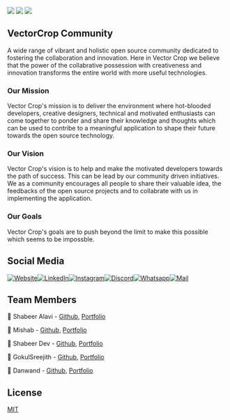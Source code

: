 [![](https://img.shields.io/github/stars/VectorCropCommunity)](#)
[![](https://img.shields.io/github/followers/VectorCropCommunity.svg?style=social&label=Follow&maxAge=2592000)](#)
[![](https://hits.seeyoufarm.com/api/count/incr/badge.svg?url=https%3A%2F%2Fgithub.com%2FVectorCropCommunity1212%2Fhit-counter)](#)


## VectorCrop Community

A wide range of vibrant and holistic open source community dedicated to fostering the collaboration and innovation. Here in Vector Crop we believe that the power of the collabrative possession with creativeness and innovation transforms the entire world with more useful technologies.

### Our Mission

Vector Crop's mission is to deliver the environment where hot-blooded developers, creative designers, technical and motivated enthusiasts can come together to ponder and share their knowledge and thoughts which can be used to contribe to a meaningful application to shape their future towards the open source technology.

### Our Vision

Vector Crop's vision is to help and make the motivated developers towards the path of success. This can be lead by our community driven initiatives. We as a community encourages all people to share their valuable idea, the feedbacks of the open source projects and to collabrate with us in implementing the application.

### Our Goals

Vector Crop's goals are to push beyond the limit to make this possible which seems to be impossble.


## Social Media

[![Website](https://skillicons.dev/icons?i=html)](http://community.vectorcrop.com)[![LinkedIn](https://skillicons.dev/icons?i=linkedin)](https://www.linkedin.com/company/vectorcrop)[![Instagram](https://skillicons.dev/icons?i=instagram)](https://www.instagram.com/vectorcrop)[![Discord](https://skillicons.dev/icons?i=discord)](https://discord.gg/qbesGwds)[![Whatsapp](https://skillicons.dev/icons?i=discord)](https://chat.whatsapp.com/LY87EghJpZR9y1rMfx06dM)[![Mail](https://skillicons.dev/icons?i=mail)](mailto:community@vectorcrop.com)

## Team Members

🧙 Shabeer Alavi - [Github](https://github.com/ShabeerAlavi-Codez), [Portfolio](https://shabeeralavi-codez.github.io)

🧙 Mishab - [Github](https://github.com/imishab), [Portfolio](https://mishab.me)

🧙 Shabeer Dev - [Github](https://github.com/shabeer-dev), [Portfolio](https://shabeer-dev.github.io)

🧙 GokulSreejith - [Github](https://gokulsreejith), [Portfolio](https://gokulsreejith.com)

🧙 Danwand - [Github](https://github.com/DanBrown47), [Portfolio](https://danwand.in/)

## License

[MIT](https://choosealicense.com/licenses/mit/)
